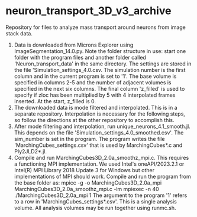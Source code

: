 # neuron_transport_3D_v3_archive
Repository for files to analyze mass transport around neurons from image stack data.

1) Data is downloaded from Microns Explorer using ImageSegmentation_14.0.py.  Note the folder structure in use: start one folder with the program files and another folder called 'Neuron_transport_data' in the same directory.  The settings are stored in the file 'Simulation_settings_4.0.csv. The simulation number is the first column and in the current program is set to '1'.  The base volume is specified in columns 2-5 and the number of adjacent volumes is specified in the next six columns.  The final column 'z_filled' is used to specify if zloc has been multiplied by 5 with 4 interpolated frames inserted.  At the start, z_filled is 0.
2) The downloaded data is mode filtered and interpolated.  This is in a separate repository.  Interpolation is necessary for the following steps, so follow the directions at the other repository to accomplish this.
3) After mode filtering and interpolation, run unique_neurons_4.1_smooth.jl.  This depends on the file 'Simulation_settings_4.0_smoothed.csv'. The sim_number is set in the program.  The program writes the file 'MarchingCubes_settings.csv' that is used by MarchingCubes*.c and Ply2JLD2*.jl.
4) Compile and run MarchingCubes3D_2.0a_smoothz_mpi.c.  This requires a functioning MPI implementation.  We used Intel's oneAPI/2023.2.1 or Intel(R) MPI Library 2018 Update 3 for Windows but other implementations of MPI should work.  Compile and run the program from the base folder as:
mpicc -g -o MarchingCubes3D_2.0a_mpi MarchingCubes3D_2.0a_smoothz_mpi.c -lm
mpiexec -n 40 ./MarchingCubes3D_2.0a_mpi 1
The argument to the program '1' refers to a row in 'MarchingCubes_settings*.csv'. This is a single analysis volume.  All analysis volumes may be run together using runmc.sh.
